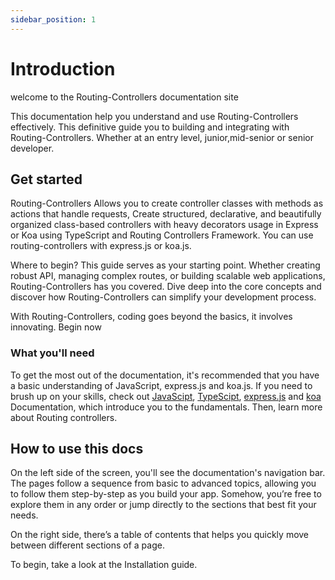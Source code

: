 ```yaml
---
sidebar_position: 1
---
```


# Introduction

welcome to the Routing-Controllers documentation site

This documentation help you understand and use Routing-Controllers effectively. This definitive guide you to building and integrating with Routing-Controllers. Whether at an entry level, junior,mid-senior or senior developer.

## Get started

Routing-Controllers Allows you to create controller classes with methods as actions that handle requests, Create structured, declarative, and beautifully organized class-based controllers with heavy decorators usage in Express or Koa using TypeScript and Routing Controllers Framework. You can use routing-controllers with express.js or koa.js.

Where to begin? This guide serves as your starting point. Whether creating robust API, managing complex routes, or building scalable web applications, Routing-Controllers has you covered. Dive deep into the core concepts and discover how Routing-Controllers can simplify your development process.

With Routing-Controllers, coding goes beyond the basics, it involves innovating. Begin now

### What you'll need

To get the most out of the documentation, it's recommended that you have a basic understanding of JavaScript, express.js and koa.js. If you need to brush up on your skills, check out [JavaScipt](https://developer.mozilla.org/en-US/docs/Web/JavaScript), [TypeScipt](https://www.typescriptlang.org/docs/), [express.js](https://expressjs.com/en/starter/installing.html) and [koa](https://koajs.com/#introduction) Documentation, which introduce you to the fundamentals. Then, learn more about Routing controllers.

## How to use this docs

On the left side of the screen, you'll see the documentation's navigation bar. The pages follow a sequence from basic to advanced topics, allowing you to follow them step-by-step as you build your app. Somehow, you’re free to explore them in any order or jump directly to the sections that best fit your needs.

On the right side, there’s a table of contents that helps you quickly move between different sections of a page.

To begin, take a look at the Installation guide.
